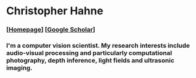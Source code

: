 # Christopher Hahne
### [<a href="http://www.christopherhahne.de/" target="_blank">Homepage</a>] [<a href="https://scholar.google.com/citations?user=sGYbToAAAAAJ&hl=en&oi=ao" target="_blank">Google Scholar</a>]

### I'm a computer vision scientist. My research interests include audio-visual processing and particularly computational photography, depth inference, light fields and ultrasonic imaging.<br><br>

<!---

## Stats

![](https://github-readme-stats.vercel.app/api?username=hahnec&show_icons=true&hide=contribs,issues&cache_seconds=86400&theme=default)
![](https://github-profile-summary-cards.vercel.app/api/cards/repos-per-language?username=hahnec&theme=default)

## My Repos

<a href="https://github.com/hahnec/color-matcher"><img src="https://github-readme-stats.vercel.app/api/pin/?username=hahnec&repo=color-matcher&cache_seconds=10&theme=buefy" alt="" /></a>

<a href="https://github.com/hahnec/plenopticam"><img src="https://github-readme-stats.vercel.app/api/pin/?username=hahnec&repo=plenopticam&cache_seconds=10&theme=buefy" alt="" /></a>

<a href="https://github.com/hahnec/torchimize"><img src="https://github-readme-stats.vercel.app/api/pin/?username=hahnec&repo=torchimize&cache_seconds=10&theme=buefy" alt="" /></a>

<a href="https://github.com/hahnec/plenoptisign"><img src="https://github-readme-stats.vercel.app/api/pin/?username=hahnec&repo=plenoptisign&cache_seconds=10&theme=buefy" alt="" /></a>

<a href="https://github.com/hahnec/depthy"><img src="https://github-readme-stats.vercel.app/api/pin/?username=hahnec&repo=depthy&cache_seconds=10&theme=buefy" alt="" /></a>

## My Selected Publications

- [PlenoptiCam v1.0: A light-field imaging framework, IEEE Trans. on Image Proc., 2021](https://arxiv.org/pdf/2010.11687.pdf)

- [Plenoptisign: an optical design tool for plenoptic imaging, SoftwareX, 2019](https://reader.elsevier.com/reader/sd/pii/S2352711019300159?token=327897D1445CAE321757274F0D91715C7BEE5045224FCC1D3F646E3A04FBFBBF4A341D5510495F4E036700E72B984320)

- [Baseline and triangulation geometry in a standard plenoptic camera, Int. J. Comp. Vis., 2018](https://link.springer.com/content/pdf/10.1007%2Fs11263-017-1036-4.pdf)

- [Real-Time Refocusing using an FPGA-based Standard Plenoptic Camera, IEEE Trans. on Industrial Electronics, 2018](https://arxiv.org/pdf/2010.07746.pdf)

- [Refocusing distance of a standard plenoptic camera, Optics Express, 2016](https://www.osapublishing.org/oe/fulltext.cfm?uri=oe-24-19-21521&id=349880)

- [Light field geometry of a standard plenoptic camera, Optics Express, 2014](https://www.osapublishing.org/oe/fulltext.cfm?uri=oe-22-22-26659&id=303271)

--->

